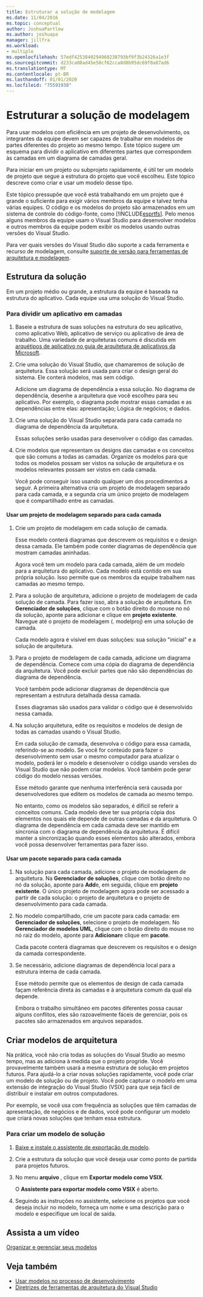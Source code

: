 ```yaml
---
title: Estruturar a solução de modelagem
ms.date: 11/04/2016
ms.topic: conceptual
author: JoshuaPartlow
ms.author: joshuapa
manager: jillfra
ms.workload:
- multiple
ms.openlocfilehash: 57edf4253840294968238793bf9f3b24326a1e3f
ms.sourcegitcommit: d233ca00ad45e50cf62cca0d0b95dc69f0a87ad6
ms.translationtype: MT
ms.contentlocale: pt-BR
ms.lasthandoff: 01/01/2020
ms.locfileid: "75591938"
---
```

# <a name="structure-your-modeling-solution"></a>Estruturar a solução de modelagem

Para usar modelos com eficiência em um projeto de desenvolvimento, os integrantes da equipe devem ser capazes de trabalhar em modelos de partes diferentes do projeto ao mesmo tempo. Este tópico sugere um esquema para dividir o aplicativo em diferentes partes que correspondem às camadas em um diagrama de camadas geral.

Para iniciar em um projeto ou subprojeto rapidamente, é útil ter um modelo de projeto que segue a estrutura do projeto que você escolheu. Este tópico descreve como criar e usar um modelo desse tipo.

Este tópico pressupõe que você está trabalhando em um projeto que é grande o suficiente para exigir vários membros da equipe e talvez tenha várias equipes. O código e os modelos do projeto são armazenados em um sistema de controle do código-fonte, como [!INCLUDE[esprtfs](../code-quality/includes/esprtfs_md.md)]. Pelo menos alguns membros da equipe usam o Visual Studio para desenvolver modelos e outros membros da equipe podem exibir os modelos usando outras versões do Visual Studio.

Para ver quais versões do Visual Studio dão suporte a cada ferramenta e recurso de modelagem, consulte [suporte de versão para ferramentas de arquitetura e modelagem](../modeling/what-s-new-for-design-in-visual-studio.md#VersionSupport).

## <a name="solution-structure"></a>Estrutura da solução

Em um projeto médio ou grande, a estrutura da equipe é baseada na estrutura do aplicativo. Cada equipe usa uma solução do Visual Studio.

### <a name="to-divide-an-application-into-layers"></a>Para dividir um aplicativo em camadas

1. Baseie a estrutura de suas soluções na estrutura do seu aplicativo, como aplicativo Web, aplicativo de serviço ou aplicativo de área de trabalho. Uma variedade de arquiteturas comuns é discutida em [arquétipos de aplicativo no guia de arquitetura de aplicativos da Microsoft](/previous-versions/msp-n-p/ee658107(v=pandp.10)).

2. Crie uma solução do Visual Studio, que chamaremos de solução de arquitetura. Essa solução será usada para criar o design geral do sistema. Ele conterá modelos, mas sem código.

   Adicione um diagrama de dependência a essa solução. No diagrama de dependência, desenhe a arquitetura que você escolheu para seu aplicativo. Por exemplo, o diagrama pode mostrar essas camadas e as dependências entre elas: apresentação; Lógica de negócios; e dados.

4. Crie uma solução do Visual Studio separada para cada camada no diagrama de dependência da arquitetura.

   Essas soluções serão usadas para desenvolver o código das camadas.

5. Crie modelos que representam os designs das camadas e os conceitos que são comuns a todas as camadas. Organize os modelos para que todos os modelos possam ser vistos na solução de arquitetura e os modelos relevantes possam ser vistos em cada camada.

   Você pode conseguir isso usando qualquer um dos procedimentos a seguir. A primeira alternativa cria um projeto de modelagem separado para cada camada, e a segunda cria um único projeto de modelagem que é compartilhado entre as camadas.

#### <a name="use-a-separate-modeling-project-for-each-layer"></a>Usar um projeto de modelagem separado para cada camada

1. Crie um projeto de modelagem em cada solução de camada.

   Esse modelo conterá diagramas que descrevem os requisitos e o design dessa camada. Ele também pode conter diagramas de dependência que mostram camadas aninhadas.

   Agora você tem um modelo para cada camada, além de um modelo para a arquitetura do aplicativo. Cada modelo está contido em sua própria solução. Isso permite que os membros da equipe trabalhem nas camadas ao mesmo tempo.

2. Para a solução de arquitetura, adicione o projeto de modelagem de cada solução de camada. Para fazer isso, abra a solução de arquitetura. Em **Gerenciador de soluções**, clique com o botão direito do mouse no nó da solução, aponte para adicionar e clique em **projeto existente**. Navegue até o projeto de modelagem (. modelproj) em uma solução de camada.

   Cada modelo agora é visível em duas soluções: sua solução "inicial" e a solução de arquitetura.

3. Para o projeto de modelagem de cada camada, adicione um diagrama de dependência. Comece com uma cópia do diagrama de dependência da arquitetura. Você pode excluir partes que não são dependências do diagrama de dependência.

   Você também pode adicionar diagramas de dependência que representam a estrutura detalhada dessa camada.

   Esses diagramas são usados para validar o código que é desenvolvido nessa camada.

4. Na solução arquitetura, edite os requisitos e modelos de design de todas as camadas usando o Visual Studio.

   Em cada solução de camada, desenvolva o código para essa camada, referindo-se ao modelo. Se você for conteúdo para fazer o desenvolvimento sem usar o mesmo computador para atualizar o modelo, poderá ler o modelo e desenvolver o código usando versões do Visual Studio que não podem criar modelos. Você também pode gerar código do modelo nessas versões.

   Esse método garante que nenhuma interferência será causada por desenvolvedores que editem os modelos de camada ao mesmo tempo.

   No entanto, como os modelos são separados, é difícil se referir a conceitos comuns. Cada modelo deve ter sua própria cópia dos elementos nos quais ele depende de outras camadas e da arquitetura. O diagrama de dependência em cada camada deve ser mantido em sincronia com o diagrama de dependência da arquitetura. É difícil manter a sincronização quando esses elementos são alterados, embora você possa desenvolver ferramentas para fazer isso.

#### <a name="use-a-separate-package-for-each-layer"></a>Usar um pacote separado para cada camada

1. Na solução para cada camada, adicione o projeto de modelagem de arquitetura. Na **Gerenciador de soluções**, clique com botão direito no nó da solução, aponte para **Add**e, em seguida, clique em **projeto existente**. O único projeto de modelagem agora pode ser acessado a partir de cada solução: o projeto de arquitetura e o projeto de desenvolvimento para cada camada.

2. No modelo compartilhado, crie um pacote para cada camada: em **Gerenciador de soluções**, selecione o projeto de modelagem. No **Gerenciador de modelos UML**, clique com o botão direito do mouse no nó raiz do modelo, aponte para **Adicionar**e clique em **pacote**.

   Cada pacote conterá diagramas que descrevem os requisitos e o design da camada correspondente.

3. Se necessário, adicione diagramas de dependência local para a estrutura interna de cada camada.

   Esse método permite que os elementos de design de cada camada façam referência direta às camadas e à arquitetura comum da qual ela depende.

   Embora o trabalho simultâneo em pacotes diferentes possa causar alguns conflitos, eles são razoavelmente fáceis de gerenciar, pois os pacotes são armazenados em arquivos separados.

## <a name="create-architecture-templates"></a>Criar modelos de arquitetura

Na prática, você não cria todas as soluções do Visual Studio ao mesmo tempo, mas as adiciona à medida que o projeto progride. Você provavelmente também usará a mesma estrutura de solução em projetos futuros. Para ajudá-lo a criar novas soluções rapidamente, você pode criar um modelo de solução ou de projeto. Você pode capturar o modelo em uma extensão de integração do Visual Studio (VSIX) para que seja fácil de distribuir e instalar em outros computadores.

Por exemplo, se você usa com frequência as soluções que têm camadas de apresentação, de negócios e de dados, você pode configurar um modelo que criará novas soluções que tenham essa estrutura.

### <a name="to-create-a-solution-template"></a>Para criar um modelo de solução

1. [Baixe e instale o assistente de exportação de modelo](https://marketplace.visualstudio.com/items?itemName=VisualStudioProductTeam.ExportTemplateWizard).

2. Crie a estrutura da solução que você deseja usar como ponto de partida para projetos futuros.

3. No menu **arquivo** , clique em **Exportar modelo como VSIX**.

   O **Assistente para exportar modelo como VSIX** é aberto.

4. Seguindo as instruções no assistente, selecione os projetos que você deseja incluir no modelo, forneça um nome e uma descrição para o modelo e especifique um local de saída.

## <a name="watch-a-video"></a>Assista a um vídeo

[Organizar e gerenciar seus modelos](https://channel9.msdn.com/blogs/clinted/uml-with-vs-2010-part-9-organizing-and-managing-your-models)

## <a name="see-also"></a>Veja também

- [Usar modelos no processo de desenvolvimento](../modeling/use-models-in-your-development-process.md)
- [Diretrizes de ferramentas de arquitetura do Visual Studio](../modeling/visual-studio-architecture-tooling-guidance.md)
